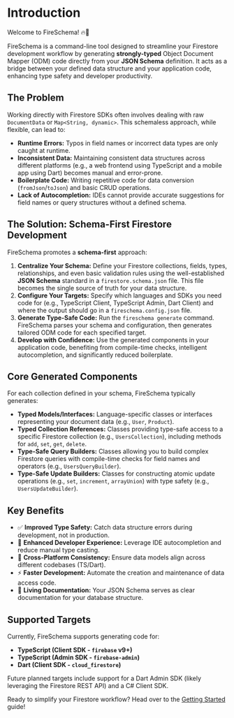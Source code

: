 # Introduction

Welcome to FireSchema! 🔥📄

FireSchema is a command-line tool designed to streamline your Firestore
development workflow by generating **strongly-typed** Object Document Mapper
(ODM) code directly from your **JSON Schema** definition. It acts as a bridge
between your defined data structure and your application code, enhancing type
safety and developer productivity.

## The Problem

Working directly with Firestore SDKs often involves dealing with raw
`DocumentData` or `Map<String, dynamic>`. This schemaless approach, while
flexible, can lead to:

- **Runtime Errors:** Typos in field names or incorrect data types are only
  caught at runtime.
- **Inconsistent Data:** Maintaining consistent data structures across different
  platforms (e.g., a web frontend using TypeScript and a mobile app using Dart)
  becomes manual and error-prone.
- **Boilerplate Code:** Writing repetitive code for data conversion
  (`fromJson`/`toJson`) and basic CRUD operations.
- **Lack of Autocompletion:** IDEs cannot provide accurate suggestions for field
  names or query structures without a defined schema.

## The Solution: Schema-First Firestore Development

FireSchema promotes a **schema-first** approach:

1. **Centralize Your Schema:** Define your Firestore collections, fields, types,
   relationships, and even basic validation rules using the well-established
   **JSON Schema** standard in a `firestore.schema.json` file. This file becomes
   the single source of truth for your data structure.
2. **Configure Your Targets:** Specify which languages and SDKs you need code
   for (e.g., TypeScript Client, TypeScript Admin, Dart Client) and where the
   output should go in a `fireschema.config.json` file.
3. **Generate Type-Safe Code:** Run the `fireschema generate` command.
   FireSchema parses your schema and configuration, then generates tailored ODM
   code for each specified target.
4. **Develop with Confidence:** Use the generated components in your application
   code, benefiting from compile-time checks, intelligent autocompletion, and
   significantly reduced boilerplate.

## Core Generated Components

For each collection defined in your schema, FireSchema typically generates:

- **Typed Models/Interfaces:** Language-specific classes or interfaces
  representing your document data (e.g., `User`, `Product`).
- **Typed Collection References:** Classes providing type-safe access to a
  specific Firestore collection (e.g., `UsersCollection`), including methods for
  `add`, `set`, `get`, `delete`.
- **Type-Safe Query Builders:** Classes allowing you to build complex Firestore
  queries with compile-time checks for field names and operators (e.g.,
  `UsersQueryBuilder`).
- **Type-Safe Update Builders:** Classes for constructing atomic update
  operations (e.g., `set`, `increment`, `arrayUnion`) with type safety (e.g.,
  `UsersUpdateBuilder`).

## Key Benefits

- ✅ **Improved Type Safety:** Catch data structure errors during development,
  not in production.
- 🚀 **Enhanced Developer Experience:** Leverage IDE autocompletion and reduce
  manual type casting.
- 🔄 **Cross-Platform Consistency:** Ensure data models align across different
  codebases (TS/Dart).
- ⚡ **Faster Development:** Automate the creation and maintenance of data
  access code.
- 📄 **Living Documentation:** Your JSON Schema serves as clear documentation
  for your database structure.

## Supported Targets

Currently, FireSchema supports generating code for:

- **TypeScript (Client SDK - `firebase` v9+)**
- **TypeScript (Admin SDK - `firebase-admin`)**
- **Dart (Client SDK - `cloud_firestore`)**

Future planned targets include support for a Dart Admin SDK (likely leveraging the Firestore REST API) and a C# Client SDK.

Ready to simplify your Firestore workflow? Head over to the
[Getting Started](./getting-started.md) guide!
